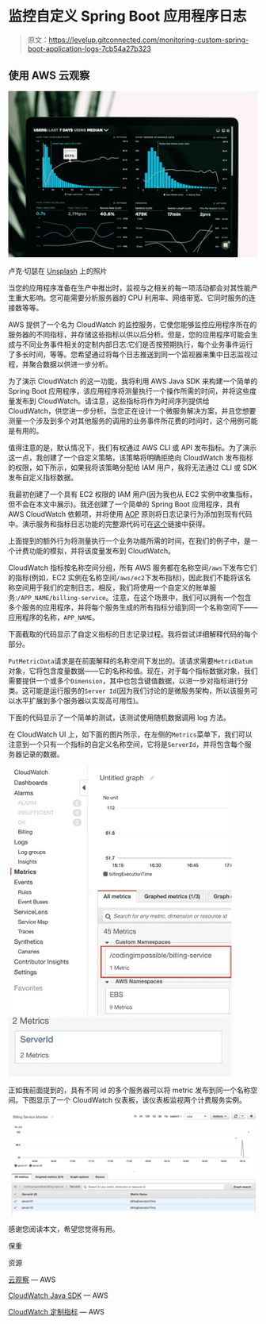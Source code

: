 # 监控自定义 Spring Boot 应用程序日志

> 原文：<https://levelup.gitconnected.com/monitoring-custom-spring-boot-application-logs-7cb54a27b323>

## 使用 AWS 云观察

![](img/e6bc85abcfee3e85e792ddb737d1d0a8.png)

卢克·切瑟在 [Unsplash](https://unsplash.com?utm_source=medium&utm_medium=referral) 上的照片

当您的应用程序准备在生产中推出时，监视与之相关的每一项活动都会对其性能产生重大影响。您可能需要分析服务器的 CPU 利用率、网络带宽、它同时服务的连接数等等。

AWS 提供了一个名为 CloudWatch 的监控服务，它使您能够监控应用程序所在的服务器的不同指标，并存储这些指标以供以后分析。但是，您的应用程序可能会生成与不同业务事件相关的定制内部日志:它们是否按预期执行，每个业务事件运行了多长时间，等等。您希望通过将每个日志推送到同一个监视器来集中日志监视过程，并聚合数据以供进一步分析。

为了演示 CloudWatch 的这一功能，我将利用 AWS Java SDK 来构建一个简单的 Spring Boot 应用程序，该应用程序将测量执行一个操作所需的时间，并将这些度量发布到 CloudWatch。请注意，这些指标将作为时间序列提供给 CloudWatch，供您进一步分析。当您正在设计一个微服务解决方案，并且您想要测量一个涉及到多个对其他服务的调用的业务事件所花费的时间时，这个用例可能是有用的。

值得注意的是，默认情况下，我们有权通过 AWS CLI 或 API 发布指标。为了演示这一点，我创建了一个自定义策略，该策略将明确拒绝向 CloudWatch 发布指标的权限，如下所示，如果我将该策略分配给 IAM 用户，我将无法通过 CLI 或 SDK 发布自定义指标数据。

我最初创建了一个具有 EC2 权限的 IAM 用户(因为我也从 EC2 实例中收集指标，但不会在本文中展示)。我还创建了一个简单的 Spring Boot 应用程序，具有 AWS CloudWatch 依赖项，并将使用 [AOP](https://docs.spring.io/spring/docs/2.5.x/reference/aop.html) 原则将日志记录行为添加到现有代码中。演示服务和指标日志功能的完整源代码可在[这个](https://github.com/njofce/cloudwatch-logs)链接中获得。

上面提到的额外行为将测量执行一个业务功能所需的时间，在我们的例子中，是一个计费功能的模拟，并将该度量发布到 CloudWatch。

CloudWatch 指标按名称空间分组，所有 AWS 服务都在名称空间`/aws`下发布它们的指标(例如，EC2 实例在名称空间`/aws/ec2`下发布指标)，因此我们不能将该名称空间用于我们的定制日志。相反，我们将使用一个自定义的账单服务:`/APP_NAME/billing-service`。注意，在这个场景中，我们可以拥有一个包含多个服务的应用程序，并将每个服务生成的所有指标分组到同一个名称空间下——应用程序的名称，`APP_NAME`。

下面截取的代码显示了自定义指标的日志记录过程。我将尝试详细解释代码的每个部分。

`PutMetricData`请求是在前面解释的名称空间下发出的。该请求需要`MetricDatum`对象，它将包含度量数据——它的名称和值。现在，对于每个指标数据对象，我们需要提供一个或多个`Dimension`，其中也包含键值数据，以进一步对指标进行分类。这可能是运行服务的`Server Id`(因为我们讨论的是微服务架构，所以该服务可以水平扩展到多个服务器以实现高可用性)。

下面的代码显示了一个简单的测试，该测试使用随机数据调用 log 方法。

在 CloudWatch UI 上，如下面的图片所示，在左侧的`Metrics`菜单下，我们可以注意到一个只有一个指标的自定义名称空间，它将是`ServerId`，并将包含每个服务器记录的数据。

![](img/b09d007d411ecb31351187168e0103e8.png)![](img/587b7ccf0ec7eae3408a2d9187e39cf0.png)

正如我前面提到的，具有不同 id 的多个服务器可以将 metric 发布到同一个名称空间。下图显示了一个 CloudWatch 仪表板，该仪表板监视两个计费服务实例。

![](img/2ed9574913af75351622da56f992fe83.png)

感谢您阅读本文，希望您觉得有用。

保重

资源

[云观察](https://docs.aws.amazon.com/AmazonCloudWatch/latest/monitoring/WhatIsCloudWatch.html) — AWS

[CloudWatch Java SDK](https://docs.aws.amazon.com/sdk-for-java/v1/developer-guide/examples-cloudwatch.html) — AWS

[CloudWatch 定制指标](https://docs.aws.amazon.com/AmazonCloudWatch/latest/monitoring/publishingMetrics.html) — AWS